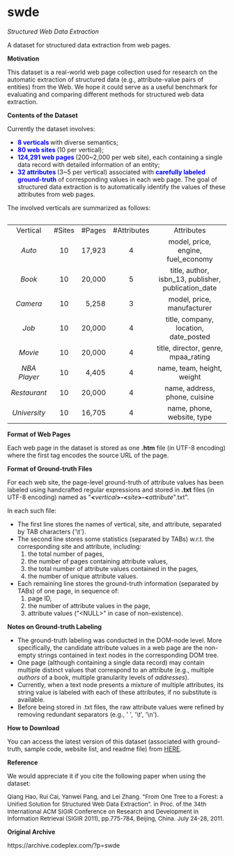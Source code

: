 # swde
*Structured Web Data Extraction*

A dataset for structured data extraction from web pages.

<div class="wikidoc">
<p><span style="font-size:10.5pt"><strong>Motivation</strong></span></p>
<p>This dataset is a real-world web page collection used for research on the automatic extraction of structured data (e.g., attribute-value pairs of entities) from the Web. We hope it could serve as a useful benchmark for evaluating and comparing different
 methods for structured web data extraction.</p>
<p><strong><span style="font-size:10.5pt">Contents of the Dataset</span></strong></p>
<p>Currently the dataset involves:</p>
<ul>
<li><span style="color:#0000ff"><strong>8 verticals </strong></span>with diverse semantics;
</li><li><span style="color:#0000ff"><strong>80 web sites </strong></span>(10 per vertical);
</li><li><span style="color:#0000ff"><strong>124,291 web pages </strong></span>(200~2,000 per web site), each containing a single data record with detailed information of an entity;
</li><li><span style="color:#0000ff"><strong>32 attributes </strong></span>(3~5 per vertical) associated with
<span style="color:#0000ff"><strong>carefully labeled ground-truth</strong></span> of corresponding values in each web page. The goal of structured data extraction is to automatically identify the values of these attributes from web pages.
</li></ul>
<p>The involved verticals are summarized as follows:</p>
<table border="0" align="left">
<tbody>
<tr align="center">
<td>Vertical</td>
<td>#Sites</td>
<td>#Pages</td>
<td>#Attributes</td>
<td align="center" valign="middle">Attributes</td>
</tr>
<tr>
<td align="center" valign="middle"><em>Auto</em></td>
<td align="center" valign="middle">10</td>
<td align="center" valign="middle">17,923</td>
<td align="center" valign="middle">4</td>
<td align="center" valign="middle">model, price, engine, fuel_economy</td>
</tr>
<tr>
<td align="center" valign="middle"><em>Book</em></td>
<td align="center" valign="middle">10</td>
<td align="center" valign="middle">20,000</td>
<td align="center" valign="middle">5</td>
<td align="center" valign="middle">title, author, isbn_13, publisher, publication_date</td>
</tr>
<tr>
<td align="center" valign="middle"><em>Camera</em></td>
<td align="center" valign="middle">10</td>
<td align="center" valign="middle">&nbsp; 5,258</td>
<td align="center" valign="middle">3</td>
<td align="center" valign="middle">model, price, manufacturer</td>
</tr>
<tr>
<td align="center" valign="middle"><em>Job</em></td>
<td align="center" valign="middle">10</td>
<td align="center" valign="middle">20,000</td>
<td align="center" valign="middle">4</td>
<td align="center" valign="middle">title, company, location, date_posted</td>
</tr>
<tr>
<td align="center" valign="middle"><em>Movie</em></td>
<td align="center" valign="middle">10</td>
<td align="center" valign="middle">20,000</td>
<td align="center" valign="middle">4</td>
<td align="center" valign="middle">title, director, genre, mpaa_rating</td>
</tr>
<tr>
<td align="center" valign="middle"><em>NBA Player</em></td>
<td align="center" valign="middle">10</td>
<td align="center" valign="middle">&nbsp; 4,405</td>
<td align="center" valign="middle">4</td>
<td align="center" valign="middle">name, team, height, weight</td>
</tr>
<tr>
<td align="center" valign="middle"><em>Restaurant</em></td>
<td align="center" valign="middle">10</td>
<td align="center" valign="middle">20,000</td>
<td align="center" valign="middle">4</td>
<td align="center" valign="middle">name, address, phone, cuisine</td>
</tr>
<tr>
<td align="center" valign="middle"><em>University</em></td>
<td align="center" valign="middle">10</td>
<td align="center" valign="middle">16,705</td>
<td align="center" valign="middle">4</td>
<td align="center" valign="middle">name, phone, website, type</td>
</tr>
</tbody>
</table>
<p><br>
<br>
<br>
<br>
<br>
<br>
<br>
<br>
<br>
<br>
<br>
<br>
<br>
<br>
</p>
<p><span lang="EN-US" style="font-size:10.5pt"><strong>Format of Web Pages</strong></span></p>
<p>Each web page in the dataset is stored as one <strong>.htm</strong> file (in UTF-8 encoding) where the first tag encodes the source URL of the page.</p>
<p><span lang="EN-US" style="font-size:10.5pt"><strong>Format of Ground-truth Files</strong></span></p>
<p>For each web site, the page-level ground-truth of attribute values&nbsp;has been labeled using handcrafted regular expressions and stored in
<strong>.txt</strong> files (in UTF-8 encoding) named as &quot;<strong>&lt;</strong><em>vertical</em><strong>&gt;-&lt;</strong><em>site</em><strong>&gt;-&lt;</strong><em>attribute</em>&quot;.txt&quot;.</p>
<p>In each such file:</p>
<ul>
<li>The first line stores the names of vertical, site, and attribute, separated by TAB characters ('\t').
</li><li>The second line stores some statistics (separated by TABs) w.r.t. the corresponding site and attribute, including:
<ol>
<li>the total number of pages, </li><li>the number of pages containing attribute values, </li><li>the total number of attribute values contained in the pages, </li><li>the number of unique attribute values. </li></ol>
</li><li>Each remaining line stores the ground-truth information (separated by TABs) of one page, in sequence of:
<ol>
<li>page ID, </li><li>the number of attribute values in the page, </li><li>attribute values (&quot;&lt;NULL&gt;&quot; in case of non-existence). </li></ol>
</li></ul>
<p><span lang="EN-US" style="font-size:10.5pt"><strong>Notes on Ground-truth Labeling</strong></span></p>
<ul>
<li>The ground-truth labeling was conducted in the DOM-node level. More specifically, the candidate attribute values in a web page are the non-empty strings contained in text nodes in the corresponding DOM tree.
</li><li>One page (although containing a single data record) may contain multiple distinct values that correspond to an attribute (e.g., multiple
<em>authors</em> of a book, multiple granularity levels of <em>addresses</em>). </li><li>Currently, when a text node presents a mixture of multiple attributes, its string value is labeled with each of these attributes, if no substitute is available.
</li><li>Before being stored in .txt files, the raw attribute values were refined by removing redundant&nbsp;separators (e.g., ' ', '\t', '\n').
</li></ul>
<p><span lang="EN-US" style="font-size:10.5pt"><strong>How to Download</strong></span></p>
<p>You can access the latest version of this dataset (associated with ground-truth, sample code, website list, and readme file) from
<a href="http://swde.codeplex.com/SourceControl/list/changesets" target="_blank">
HERE</a>.</p>
<p><span lang="EN-US"><strong>Reference</strong></span></p>
<p>We would appreciate it if you cite the following paper when using the dataset:</p>
<p><span style="font-size:10pt">Qiang Hao, Rui Cai, Yanwei Pang, and Lei Zhang. &quot;From One Tree to a Forest: a Uniﬁed Solution for Structured Web Data Extraction&quot;. in Proc. of the 34th International ACM SIGIR Conference on Research and Development in Information
 Retrieval (SIGIR 2011), pp.775-784, Beijing, China. July 24-28, 2011.</span></p>

<p><span lang="EN-US"><strong>Original Archive</strong></span></p>
https://archive.codeplex.com/?p=swde
